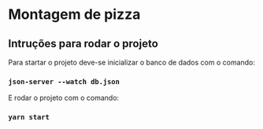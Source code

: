 # Montagem de pizza

## Intruções para rodar o projeto

Para startar o projeto deve-se inicializar o banco de dados com o comando:
### `json-server --watch db.json`

E rodar o projeto com o comando:
### `yarn start`
